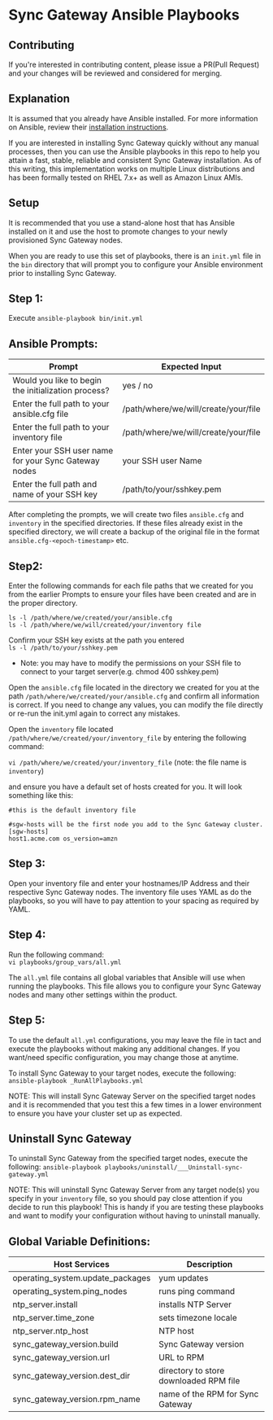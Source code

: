 # Sync Gateway Ansible Playbooks

## Contributing

If you're interested in contributing content, please issue a PR(Pull Request) and your changes will be reviewed and considered for merging.

## Explanation

It is assumed that you already have Ansible installed. For more information on Ansible, review their [installation instructions](https://docs.ansible.com/ansible/latest/installation_guide/intro_installation.html).

If you are interested in installing Sync Gateway quickly without any manual processes, then you can use the Ansible playbooks in this repo to help you attain a fast, stable, reliable and consistent Sync Gateway installation. As of this writing, this implementation works on multiple Linux distributions and has been formally tested on RHEL 7.x+ as well as Amazon Linux AMIs.

## Setup
It is recommended that you use a stand-alone host that has Ansible installed on it and use the host to promote changes to your newly provisioned Sync Gateway nodes.

When you are ready to use this set of playbooks, there is an ```init.yml``` file in the ```bin``` directory that will prompt you to configure your Ansible environment prior to installing Sync Gateway.

## Step 1:
Execute ```ansible-playbook bin/init.yml```

## Ansible Prompts:
  Prompt                | Expected Input
  ----------------------------|-----------------------------
  Would you like to begin the initialization process?         | yes / no
  Enter the full path to your ansible.cfg file | /path/where/we/will/create/your/file
  Enter the full path to your inventory file  | /path/where/we/will/create/your/file
  Enter your SSH user name for your Sync Gateway nodes  | your SSH user Name
  Enter the full path and name of your SSH key | /path/to/your/sshkey.pem

After completing the prompts, we will create two files ```ansible.cfg``` and ```inventory``` in the specified directories. If these files already exist in the specified directory, we will create a backup of the original file in the format ```ansible.cfg-<epoch-timestamp>``` etc.



## Step2:
Enter the following commands for each file paths that we created for you from the earlier Prompts to ensure your files have been created and are in the proper directory.

```ls -l /path/where/we/created/your/ansible.cfg```<br>
```ls -l /path/where/we/will/created/your/inventory file ```

Confirm your SSH key exists at the path you entered<br>
```ls -l /path/to/your/sshkey.pem```<br>
* Note: you may have to modify the permissions on your SSH file to connect to your target server(e.g. chmod 400 sshkey.pem)


Open the ```ansible.cfg``` file located in the directory we created for you at the path ```/path/where/we/created/your/ansible.cfg``` and confirm all information is correct. If you need to change any values, you can modify the file directly or re-run the init.yml again to correct any mistakes.

Open the ```inventory``` file located ```/path/where/we/created/your/inventory_file```
by entering the following command:

```vi /path/where/we/created/your/inventory_file``` (note: the file name is ```inventory```)

and ensure you have a default set of hosts created for you. It will look something like this:
```
#this is the default inventory file

#sgw-hosts will be the first node you add to the Sync Gateway cluster.
[sgw-hosts]
host1.acme.com os_version=amzn

```

## Step 3:
Open your inventory file and enter your hostnames/IP Address and their respective Sync Gateway nodes. The inventory file uses YAML as do the playbooks, so you will have to pay attention to your spacing as required by YAML.


## Step 4:
Run the following command:<br>
```vi playbooks/group_vars/all.yml```

The ```all.yml``` file contains all global variables that Ansible will use when running the playbooks. This file allows you to configure your Sync Gateway nodes and many other settings within the product.

## Step 5:
To use the default ```all.yml``` configurations, you may leave the file in tact and execute the playbooks without making any additional changes. If you want/need specific configuration, you may change those at anytime.

To install Sync Gateway to your target nodes, execute the following:<br>
```ansible-playbook _RunAllPlaybooks.yml```

NOTE: This will install Sync Gateway Server on the specified target nodes and it is recommended that you test this a few times in a lower environment to ensure you have your cluster set up as expected.

## Uninstall Sync Gateway
To uninstall Sync Gateway from the specified target nodes, execute the following: ```ansible-playbook playbooks/uninstall/___Uninstall-sync-gateway.yml```

NOTE: This will uninstall Sync Gateway Server from any target node(s) you specify in your ```inventory``` file, so you should pay close attention if you decide to run this playbook! This is handy if you are testing these playbooks and want to modify your configuration without having to uninstall manually.

## Global Variable Definitions:
Host Services                | Description
----------------------------|-----------------------------
operating_system.update_packages        | yum updates
operating_system.ping_nodes | runs ping command
ntp_server.install  | installs NTP Server
ntp_server.time_zone  |  sets timezone locale
ntp_server.ntp_host  |  NTP host
sync_gateway_version.build  | Sync Gateway version
sync_gateway_version.url  |  URL to RPM
sync_gateway_version.dest_dir  | directory to store downloaded RPM file  
sync_gateway_version.rpm_name  | name of the RPM for Sync Gateway

